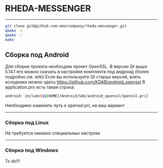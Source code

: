 #   **RHEDA-MESSENGER**
***
```bash
git clone git@github.com:omarcompany/rheda-messenger.git
qmake -v
qmake -r
make
```

## Сборка под Android

Для сборки проекта необходим проект OpenSSL. В версии Qt выше 5.14.1 его можно скачать в настройке комплекта под андроид (более подробно см. wiki)
Если вы используете Qt старых версий, взять исходники можно здесь https://github.com/KDAB/android_openssl
В application.pro есть такая строка:
```bash
android: include($$(HOME)/Android/Sdk/android_openssl/openssl.pri)
```
Необходимо изменить путь к openssl.pri, на ваш вариант
***

### Сборка под Linux
Не требуется никаких специальных настроек
***
### Сборка под Windows
To do!!!


